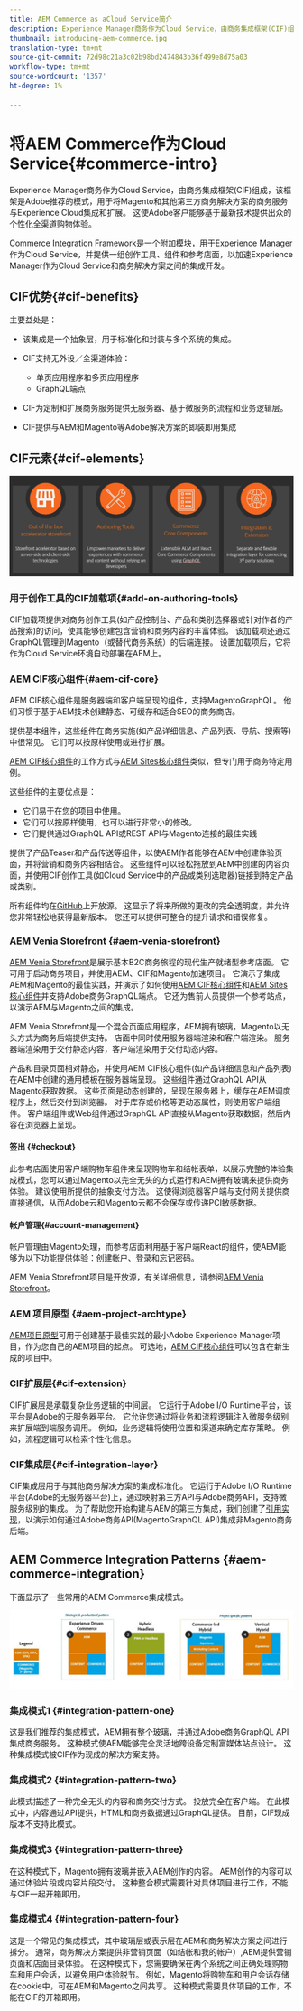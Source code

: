```yaml
---
title: AEM Commerce as aCloud Service简介
description: Experience Manager商务作为Cloud Service，由商务集成框架(CIF)组成，该框架是Adobe推荐的模式，用于将Magento和其他第三方商务解决方案的商务服务与Experience Cloud集成和扩展。
thumbnail: introducing-aem-commerce.jpg
translation-type: tm+mt
source-git-commit: 72d98c21a3c02b98bd2474843b36f499e8d75a03
workflow-type: tm+mt
source-wordcount: '1357'
ht-degree: 1%

---
```



# 将AEM Commerce作为Cloud Service{#commerce-intro}

Experience Manager商务作为Cloud Service，由商务集成框架(CIF)组成，该框架是Adobe推荐的模式，用于将Magento和其他第三方商务解决方案的商务服务与Experience Cloud集成和扩展。 这使Adobe客户能够基于最新技术提供出众的个性化全渠道购物体验。

Commerce Integration Framework是一个附加模块，用于Experience Manager作为Cloud Service，并提供一组创作工具、组件和参考店面，以加速Experience Manager作为Cloud Service和商务解决方案之间的集成开发。

## CIF优势{#cif-benefits}

主要益处是：

* 该集成是一个抽象层，用于标准化和封装与多个系统的集成。

* CIF支持无外设／全渠道体验：

   * 单页应用程序和多页应用程序
   * GraphQL端点

* CIF为定制和扩展商务服务提供无服务器、基于微服务的流程和业务逻辑层。

* CIF提供与AEM和Magento等Adobe解决方案的即装即用集成

## CIF元素{#cif-elements}

![CIF Elements](/help/commerce-cloud/assets/cif-overview1.jpg)


### 用于创作工具的CIF加载项{#add-on-authoring-tools}

CIF加载项提供对商务创作工具(如产品控制台、产品和类别选择器或针对作者的产品搜索)的访问，使其能够创建包含营销和商务内容的丰富体验。 该加载项还通过GraphQL管理到Magento（或替代商务系统）的后端连接。 设置加载项后，它将作为Cloud Service环境自动部署在AEM上。

### AEM CIF核心组件{#aem-cif-core}

AEM CIF核心组件是服务器端和客户端呈现的组件，支持MagentoGraphQL。 他们习惯于基于AEM技术创建静态、可缓存和适合SEO的商务商店。

提供基本组件，这些组件在商务实施(如产品详细信息、产品列表、导航、搜索等)中很常见。 它们可以按原样使用或进行扩展。

[AEM CIF核心组件](https://github.com/adobe/aem-core-cif-components)的工作方式与[AEM Sites核心组件](https://github.com/adobe/aem-core-wcm-components)类似，但专门用于商务特定用例。

这些组件的主要优点是：

* 它们易于在您的项目中使用。
* 它们可以按原样使用，也可以进行非常小的修改。
* 它们提供通过GraphQL API或REST API与Magento连接的最佳实践

提供了产品Teaser和产品传送等组件，以使AEM作者能够在AEM中创建体验页面，并将营销和商务内容相结合。 这些组件可以轻松拖放到AEM中创建的内容页面，并使用CIF创作工具(如Cloud Service中的产品或类别选取器)链接到特定产品或类别。

所有组件均在[GitHub](https://github.com/adobe/aem-core-cif-components)上开放源。 这显示了将来所做的更改的完全透明度，并允许您非常轻松地获得最新版本。 您还可以提供可整合的提升请求和错误修复。

### AEM Venia Storefront {#aem-venia-storefront}

[AEM Venia Storefront](https://github.com/adobe/aem-cif-guides-venia)是展示基本B2C商务旅程的现代生产就绪型参考店面。 它可用于启动商务项目，并使用AEM、CIF和Magento加速项目。 它演示了集成AEM和Magento的最佳实践，并演示了如何使用[AEM CIF核心组件](https://github.com/adobe/aem-core-cif-components)和[AEM Sites核心组件](https://github.com/adobe/aem-core-wcm-components)并支持Adobe商务GraphQL端点。 它还为售前人员提供一个参考站点，以演示AEM与Magento之间的集成。

AEM Venia Storefront是一个混合页面应用程序，AEM拥有玻璃，Magento以无头方式为商务后端提供支持。 店面中同时使用服务器端渲染和客户端渲染。 服务器端渲染用于交付静态内容，客户端渲染用于交付动态内容。

产品和目录页面相对静态，并使用AEM CIF核心组件(如产品详细信息和产品列表)在AEM中创建的通用模板在服务器端呈现。 这些组件通过GraphQL API从Magento获取数据。
这些页面是动态创建的，呈现在服务器上，缓存在AEM调度程序上，然后交付到浏览器。
对于库存或价格等更动态属性，则使用客户端组件。 客户端组件或Web组件通过GraphQL API直接从Magento获取数据，然后内容在浏览器上呈现。

#### 签出 {#checkout}

此参考店面使用客户端购物车组件来呈现购物车和结帐表单，以展示完整的体验集成模式，您可以通过Magento以完全无头的方式运行和AEM拥有玻璃来提供商务体验。 建议使用所提供的抽象支付方法。 这使得浏览器客户端与支付网关提供商直接通信，从而Adobe云和Magento云都不会保存或传递PCI敏感数据。

#### 帐户管理{#account-management}

帐户管理由Magento处理，而参考店面利用基于客户端React的组件，使AEM能够为以下功能提供体验：创建帐户、登录和忘记密码。

AEM Venia Storefront项目是开放源，有关详细信息，请参阅[AEM Venia Storefront](https://github.com/adobe/aem-cif-guides-venia)。

### AEM 项目原型 {#aem-project-archtype}

[AEM项目原型](https://docs.adobe.com/content/help/zh-Hans/experience-manager-core-components/using/developing/archetype/overview.html)可用于创建基于最佳实践的最小Adobe Experience Manager项目，作为您自己的AEM项目的起点。 可选地，[AEM CIF核心组件](https://github.com/adobe/aem-core-cif-components)可以包含在新生成的项目中。

### CIF扩展层{#cif-extension}

CIF扩展层是承载复杂业务逻辑的中间层。 它运行于Adobe I/O Runtime平台，该平台是Adobe的无服务器平台。 它允许您通过将业务和流程逻辑注入微服务级别来扩展端到端服务调用。 例如，业务逻辑将使用位置和渠道来确定库存策略。 例如，流程逻辑可以检索个性化信息。

### CIF集成层{#cif-integration-layer}

CIF集成层用于与其他商务解决方案的集成标准化。 它运行于Adobe I/O Runtime平台(Adobe的无服务器平台)上，通过映射第三方API与Adobe商务API，支持微服务级别的集成。 为了帮助您开始构建与AEM的第三方集成，我们创建了[引用实现](https://github.com/adobe/commerce-cif-graphql-integration-reference)，以演示如何通过Adobe商务API(MagentoGraphQL API)集成非Magento商务后端。

## AEM Commerce Integration Patterns {#aem-commerce-integration}

下面显示了一些常用的AEM Commerce集成模式。

![AEM CIF集成模式](/help/commerce-cloud/assets/aem-cif-integration-patterns-updated.JPG)


### 集成模式1 {#integration-pattern-one}

这是我们推荐的集成模式，AEM拥有整个玻璃，并通过Adobe商务GraphQL API集成商务服务。 这种模式使AEM能够完全灵活地跨设备定制富媒体站点设计。 这种集成模式被CIF作为现成的解决方案支持。


### 集成模式2 {#integration-pattern-two}

此模式描述了一种完全无头的内容和商务交付方式。 投放完全在客户端。 在此模式中，内容通过API提供，HTML和商务数据通过GraphQL提供。 目前，CIF现成版本不支持此模式。


### 集成模式3 {#integration-pattern-three}

在这种模式下，Magento拥有玻璃并嵌入AEM创作的内容。 AEM创作的内容可以通过体验片段或内容片段交付。 这种整合模式需要针对具体项目进行工作，不能与CIF一起开箱即用。


### 集成模式4 {#integration-pattern-four}

这是一个常见的集成模式，其中玻璃层或表示层在AEM和商务解决方案之间进行拆分。 通常，商务解决方案提供非营销页面（如结帐和我的帐户）,AEM提供营销页面和店面目录体验。 在这种模式下，您需要确保在两个系统之间正确处理购物车和用户会话，以避免用户体验脱节。 例如，Magento将购物车和用户会话存储在cookie中，可在AEM和Magento之间共享。 这种模式需要具体项目的工作，不能在CIF的开箱即用。

